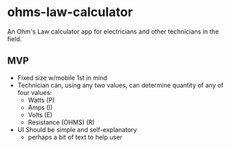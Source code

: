 # ohms-law-calculator
An Ohm's Law calculator app for electricians and other technicians in the field. 

## MVP ##

* Fixed size w/mobile 1st in mind
* Technician can, using any two values, can determine quantity of any of four values:
  * Watts (P)
  * Amps (I)
  * Volts (E)
  * Resistance (OHMS) (R)
* UI Should be simple and self-explanatory
  * perhaps a bit of text to help user